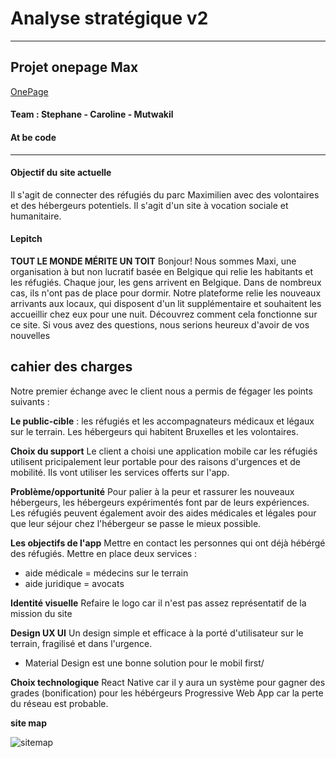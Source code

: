 # Analyse stratégique v2
******************************
## Projet onepage Max
[OnePage](https://mutwakil010.github.io/maxi/)

#### Team : Stephane - Caroline - Mutwakil
#### At be code

**************************
#### Objectif du site actuelle
Il s'agit de connecter des réfugiés du parc Maximilien avec des volontaires et des hébergeurs potentiels.
Il s'agit d'un site à vocation sociale et humanitaire. 

#### Lepitch
**TOUT LE MONDE MÉRITE UN TOIT**
Bonjour! Nous sommes Maxi, une organisation à but non lucratif basée en Belgique qui relie les habitants et les réfugiés. Chaque jour, les gens arrivent en Belgique. Dans de nombreux cas, ils n'ont pas de place pour dormir. Notre plateforme relie les nouveaux arrivants aux locaux, qui disposent d'un lit supplémentaire et souhaitent les accueillir chez eux pour une nuit. Découvrez comment cela fonctionne sur ce site. Si vous avez des questions, nous serions heureux d'avoir de vos nouvelles

## cahier des charges 
Notre premier échange avec le client nous a permis de fégager les points suivants :

**Le public-cible** :
les réfugiés et les accompagnateurs médicaux et légaux sur le terrain. 
Les hébergeurs qui habitent Bruxelles et les volontaires.

**Choix du support**
Le client a choisi une application mobile car les réfugiés utilisent pricipalement leur portable pour des raisons d'urgences et de mobilité. Ils vont utiliser les services offerts sur l'app.

**Problème/opportunité**
Pour palier à la peur et rassurer les nouveaux hébergeurs, les hébergeurs expérimentés font par de leurs expériences. Les réfugiés peuvent également avoir des aides médicales et légales pour que leur séjour chez l'hébergeur se passe le mieux possible.

**Les objectifs de l'app**
Mettre en contact les personnes qui ont déjà hébérgé des réfugiés.
Mettre en place deux services :
 * aide médicale = médecins sur le terrain 
 * aide juridique = avocats
 
**Identité visuelle**
Refaire le logo car il n'est pas assez représentatif de la mission du site

**Design UX UI**
Un design simple et efficace à la porté d'utilisateur sur le terrain, fragilisé et dans l'urgence.
  * Material Design est une bonne solution pour le mobil first/
  
**Choix technologique**
React Native car il y aura un système pour gagner des grades (bonification) pour les hébérgeurs 
Progressive Web App car la perte du réseau est probable. 

**site map**

![sitemap](/docs/IMG-0471.JPG)




